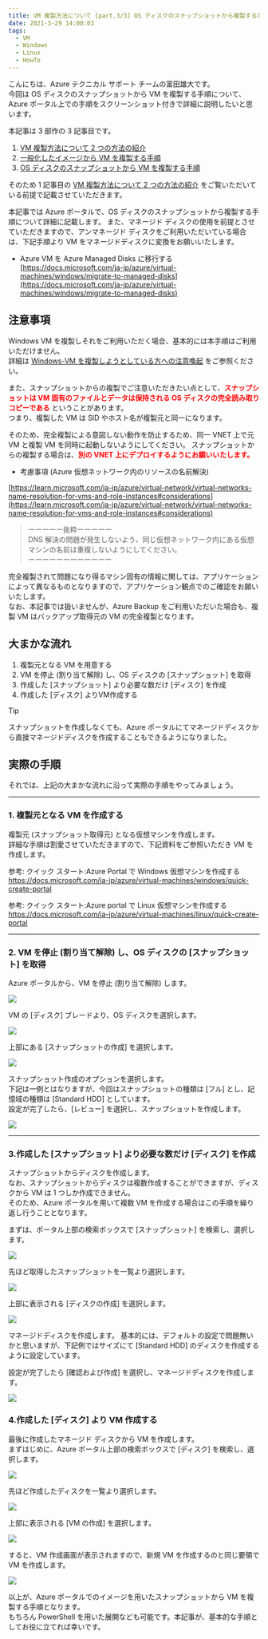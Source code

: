 ```yaml
---
title: VM 複製方法について [part.3/3] OS ディスクのスナップショットから複製する手順
date: 2021-3-29 14:00:03
tags:
  - VM
  - Windows
  - Linux
  - HowTo
---
```


こんにちは、Azure テクニカル サポート チームの富田雄大です。  
今回は OS ディスクのスナップショットから VM を複製する手順について、Azure ポータル上での手順をスクリーンショット付きで詳細に説明したいと思います。  

本記事は 3 部作の 3 記事目です。
 1. [VM 複製方法について 2 つの方法の紹介](https://jpaztech.github.io/blog/vm/vm-replica-1)
 2. [一般化したイメージから VM を複製する手順](https://jpaztech.github.io/blog/vm/vm-replica-2)
 3. [OS ディスクのスナップショットから VM を複製する手順](https://jpaztech.github.io/blog/vm/vm-replica-3)


そのため 1 記事目の [VM 複製方法について 2 つの方法の紹介](https://jpaztech.github.io/blog/vm/vm-replica-1) をご覧いただいている前提で記載させていただきます。  

本記事では Azure ポータルで、OS ディスクのスナップショットから複製する手順について詳細に記載します。
また、マネージド ディスクの使用を前提とさせていただきますので、アンマネージド ディスクをご利用いただいている場合は、下記手順より VM をマネージドディスクに変換をお願いいたします。

- Azure VM を Azure Managed Disks に移行する  
[https://docs.microsoft.com/ja-jp/azure/virtual-machines/windows/migrate-to-managed-disks](https://docs.microsoft.com/ja-jp/azure/virtual-machines/windows/migrate-to-managed-disks)

## 注意事項

Windows VM を複製しそれをご利用いただく場合、基本的には本手順はご利用いただけません。  
詳細は [Windows-VM を複製しようとしている方への注意喚起](https://jpaztech.github.io/blog/vm/vm-replica-1/#Windows-VMを複製しようとしている方への注意喚起) をご参照ください。  

また、スナップショットからの複製でご注意いただきたい点として、<span style="color:red">**スナップショットは VM 固有のファイルとデータは保持される OS ディスクの完全読み取りコピーである**</span> ということがあります。  
つまり、複製した VM は SID やホスト名が複製元と同一になります。 

そのため、完全複製による意図しない動作を防止するため、同一 VNET 上で元 VM と複製 VM を同時に起動しないようにしてください。
スナップショットからの複製する場合は、<span style="color:red">**別の VNET 上にデプロイするようにお願いいたします。**</span>

- 考慮事項 (Azure 仮想ネットワーク内のリソースの名前解決)

[https://learn.microsoft.com/ja-jp/azure/virtual-network/virtual-networks-name-resolution-for-vms-and-role-instances#considerations](https://learn.microsoft.com/ja-jp/azure/virtual-network/virtual-networks-name-resolution-for-vms-and-role-instances#considerations)

>ーーーーー抜粋ーーーーー  
>DNS 解決の問題が発生しないよう、同じ仮想ネットワーク内にある仮想マシンの名前は重複しないようにしてください。  
>ーーーーーーーーーーーー  

完全複製されて問題になり得るマシン固有の情報に関しては、アプリケーションによって異なるものとなりますので、アプリケーション観点でのご確認をお願いいたします。  
なお、本記事では扱いませんが、Azure Backup をご利用いただいた場合も、複製 VM はバックアップ取得元の VM の完全複製となります。  

## 大まかな流れ

1. 複製元となる VM を用意する
2. VM を停止 (割り当て解除) し、OS ディスクの [スナップショット] を取得
3. 作成した [スナップショット] より必要な数だけ [ディスク] を作成
4. 作成した [ディスク] よりVM作成する

> [!TIP]
> スナップショットを作成しなくても、Azure ポータルにてマネージドディスクから直接マネージドディスクを作成することもできるようになりました。

## 実際の手順

それでは、上記の大まかな流れに沿って実際の手順をやってみましょう。  

---
### 1. 複製元となる VM を作成する

複製元 (スナップショット取得元) となる仮想マシンを作成します。  
詳細な手順は割愛させていただきますので、下記資料をご参照いただき VM を作成します。  

参考: クイック スタート:Azure Portal で Windows 仮想マシンを作成する  
https://docs.microsoft.com/ja-jp/azure/virtual-machines/windows/quick-create-portal

参考: クイック スタート:Azure portal で Linux 仮想マシンを作成する  
https://docs.microsoft.com/ja-jp/azure/virtual-machines/linux/quick-create-portal

---
### 2. VM を停止 (割り当て解除) し、OS ディスクの [スナップショット] を取得

Azure ポータルから、VM を停止 (割り当て解除) します。

![](./vm-replica-3/snp-010.png) 

VM の [ディスク] ブレードより、OS ディスクを選択します。

![](./vm-replica-3/snp-020.png) 

上部にある [スナップショットの作成] を選択します。

![](./vm-replica-3/snp-030.png) 

スナップショット作成のオプションを選択します。  
下記は一例とはなりますが、今回はスナップショットの種類は [フル] とし、記憶域の種類は [Standard HDD] としています。  
設定が完了したら、[レビュー] を選択し、スナップショットを作成します。

![](./vm-replica-3/snp-040.png) 

---
### 3.作成した [スナップショット] より必要な数だけ [ディスク] を作成

スナップショットからディスクを作成します。  
なお、スナップショットからディスクは複数作成することができますが、ディスクから VM は 1 つしか作成できません。  
そのため、Azure ポータルを用いて複数 VM を作成する場合はこの手順を繰り返し行うこととなります。

まずは、ポータル上部の検索ボックスで [スナップショット] を検索し、選択します。

![](./vm-replica-3/snp-050.png)

先ほど取得したスナップショットを一覧より選択します。

![](./vm-replica-3/snp-060.png) 

上部に表示される [ディスクの作成] を選択します。 

![](./vm-replica-3/snp-070.png)

マネージドディスクを作成します。
基本的には、デフォルトの設定で問題無いかと思いますが、下記例ではサイズにて [Standard HDD] のディスクを作成するように設定しています。  

設定が完了したら [確認および作成] を選択し、マネージドディスクを作成します。

![](./vm-replica-3/snp-080.png) 

### 4.作成した [ディスク] より VM 作成する

最後に作成したマネージド ディスクから VM を作成します。  
まずはじめに、Azure ポータル上部の検索ボックスで [ディスク] を検索し、選択します。

![](./vm-replica-3/snp-090.png) 

先ほど作成したディスクを一覧より選択します。

![](./vm-replica-3/snp-100.png) 

上部に表示される [VM の作成] を選択します。

![](./vm-replica-3/snp-110.png) 

すると、VM 作成画面が表示されますので、新規 VM を作成するのと同じ要領で VM を作成します。

![](./vm-replica-3/snp-120.png) 

以上が、Azure ポータルでのイメージを用いたスナップショットから VM を複製する手順となります。  
もちろん PowerShell を用いた展開なども可能です。本記事が、基本的な手順としてお役に立てれば幸いです。
